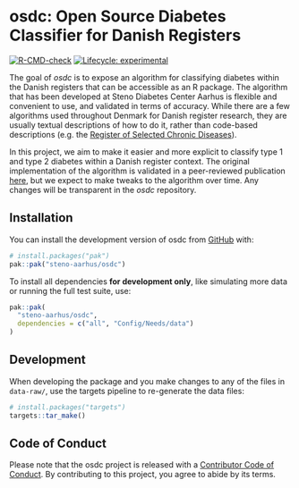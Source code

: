 # osdc: Open Source Diabetes Classifier for Danish Registers

<!-- badges: start -->

[![R-CMD-check](https://github.com/steno-aarhus/osdc/actions/workflows/build-package.yaml/badge.svg)](https://github.com/steno-aarhus/osdc/actions/workflows/build-package.yaml)
[![Lifecycle:
experimental](https://img.shields.io/badge/lifecycle-experimental-orange.svg)](https://lifecycle.r-lib.org/articles/stages.html#experimental)

<!-- badges: end -->

The goal of *osdc* is to expose an algorithm for classifying diabetes
within the Danish registers that can be accessible as an R package. The
algorithm that has been developed at Steno Diabetes Center Aarhus is
flexible and convenient to use, and validated in terms of accuracy.
While there are a few algorithms used throughout Denmark for Danish
register research, they are usually textual descriptions of how to do
it, rather than code-based descriptions (e.g. the [Register of Selected
Chronic
Diseases](https://www.esundhed.dk/-/media/Files/Publikationer/Emner/Operationer-og-diagnoser/Udvalgte-kroniske-sygdomme-svaere-psykiske-lidelser/Algoritmer-for-Udvalgte-Kroniske-Sygdomme-og-svre-psykiske-lidelser-RUKS-2022.ashx)).

In this project, we aim to make it easier and more explicit to classify
type 1 and type 2 diabetes within a Danish register context. The
original implementation of the algorithm is validated in a peer-reviewed
publication [here](https://doi.org/10.2147/clep.s407019), but we expect
to make tweaks to the algorithm over time. Any changes will be
transparent in the *osdc* repository.

## Installation

You can install the development version of osdc from
[GitHub](https://github.com/) with:

``` r
# install.packages("pak")
pak::pak("steno-aarhus/osdc")
```

To install all dependencies **for development only**, like simulating
more data or running the full test suite, use:

``` r
pak::pak(
  "steno-aarhus/osdc",
  dependencies = c("all", "Config/Needs/data")
)
```

## Development

When developing the package and you make changes to any of the files in
`data-raw/`, use the targets pipeline to re-generate the data files:

``` r
# install.packages("targets")
targets::tar_make()
```

## Code of Conduct

Please note that the osdc project is released with a [Contributor Code
of
Conduct](https://contributor-covenant.org/version/2/1/CODE_OF_CONDUCT.html).
By contributing to this project, you agree to abide by its terms.

